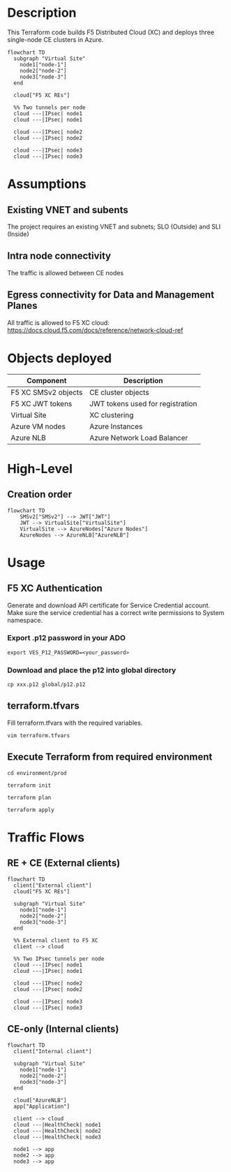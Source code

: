 # Description
This Terraform code builds F5 Distributed Cloud (XC) and deploys three single-node CE clusters in Azure.
``` mermaid
flowchart TD
  subgraph "Virtual Site"
    node1["node-1"]
    node2["node-2"]
    node3["node-3"]
  end

  cloud["F5 XC REs"]

  %% Two tunnels per node
  cloud ---|IPsec| node1
  cloud ---|IPsec| node1

  cloud ---|IPsec| node2
  cloud ---|IPsec| node2

  cloud ---|IPsec| node3
  cloud ---|IPsec| node3

```

# Assumptions
## Existing VNET and subents
The project requires an existing VNET and subnets; SLO (Outside) and SLI (Inside)

## Intra node connectivity
The traffic is allowed between CE nodes

## Egress connectivity for Data and Management Planes
All traffic is allowed to F5 XC cloud: https://docs.cloud.f5.com/docs/reference/network-cloud-ref

# Objects deployed
| Component             | Description                |
|-----------------------|----------------------------|
| F5 XC SMSv2 objects   |CE cluster objects          |
| F5 XC JWT tokens      |JWT tokens used for registration|
| Virtual Site          |XC clustering               |
| Azure VM nodes        |Azure Instances             |
| Azure NLB             |Azure Network Load Balancer |

# High-Level
## Creation order
``` mermaid
flowchart TD
    SMSv2["SMSv2"] --> JWT["JWT"]
    JWT --> VirtualSite["VirtualSite"]
    VirtualSite --> AzureNodes["Azure Nodes"]
    AzureNodes --> AzureNLB["AzureNLB"]

```

# Usage
## F5 XC Authentication
Generate and download API certificate for Service Credential account. Make sure the service credential has a correct write permissions to System namespace.

### Export .p12 password in your ADO
```
export VES_P12_PASSWORD=<your_password>
````
### Download and place the p12 into global directory 
```
cp xxx.p12 global/p12.p12
```

## terraform.tfvars
Fill terraform.tfvars with the required variables. 
```
vim terraform.tfvars
```

## Execute Terraform from required environment
```
cd environment/prod
```

```
terraform init
```

```
terraform plan
```

```
terraform apply
```

# Traffic Flows

## RE + CE (External clients)

```mermaid
flowchart TD
  client["External client"]
  cloud["F5 XC REs"]

  subgraph "Virtual Site"
    node1["node-1"]
    node2["node-2"]
    node3["node-3"]
  end

  %% External client to F5 XC
  client --> cloud

  %% Two IPsec tunnels per node
  cloud ---|IPsec| node1
  cloud ---|IPsec| node1

  cloud ---|IPsec| node2
  cloud ---|IPsec| node2

  cloud ---|IPsec| node3
  cloud ---|IPsec| node3
```

## CE-only (Internal clients)
``` mermaid
flowchart TD
  client["Internal client"]

  subgraph "Virtual Site"
    node1["node-1"]
    node2["node-2"]
    node3["node-3"]
  end

  cloud["AzureNLB"]
  app["Application"]

  client --> cloud
  cloud ---|HealthCheck| node1
  cloud ---|HealthCheck| node2
  cloud ---|HealthCheck| node3

  node1 --> app
  node2 --> app
  node3 --> app
```
